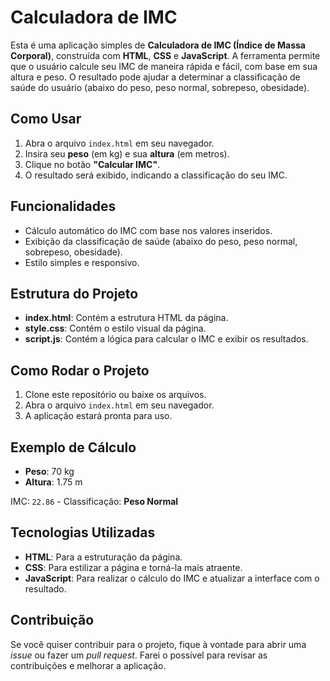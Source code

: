 # Calculadora de IMC

Esta é uma aplicação simples de **Calculadora de IMC (Índice de Massa Corporal)**, construída com **HTML**, **CSS** e **JavaScript**. A ferramenta permite que o usuário calcule seu IMC de maneira rápida e fácil, com base em sua altura e peso. O resultado pode ajudar a determinar a classificação de saúde do usuário (abaixo do peso, peso normal, sobrepeso, obesidade).

## Como Usar

1. Abra o arquivo `index.html` em seu navegador.
2. Insira seu **peso** (em kg) e sua **altura** (em metros).
3. Clique no botão **"Calcular IMC"**.
4. O resultado será exibido, indicando a classificação do seu IMC.

## Funcionalidades

- Cálculo automático do IMC com base nos valores inseridos.
- Exibição da classificação de saúde (abaixo do peso, peso normal, sobrepeso, obesidade).
- Estilo simples e responsivo.

## Estrutura do Projeto

- **index.html**: Contém a estrutura HTML da página.
- **style.css**: Contém o estilo visual da página.
- **script.js**: Contém a lógica para calcular o IMC e exibir os resultados.

## Como Rodar o Projeto

1. Clone este repositório ou baixe os arquivos.
2. Abra o arquivo `index.html` em seu navegador.
3. A aplicação estará pronta para uso.

## Exemplo de Cálculo

- **Peso**: 70 kg  
- **Altura**: 1.75 m

IMC: `22.86` - Classificação: **Peso Normal**

## Tecnologias Utilizadas

- **HTML**: Para a estruturação da página.
- **CSS**: Para estilizar a página e torná-la mais atraente.
- **JavaScript**: Para realizar o cálculo do IMC e atualizar a interface com o resultado.

## Contribuição

Se você quiser contribuir para o projeto, fique à vontade para abrir uma *issue* ou fazer um *pull request*. Farei o possível para revisar as contribuições e melhorar a aplicação.
